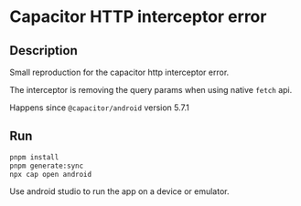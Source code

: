 # Capacitor HTTP interceptor error


## Description

Small reproduction for the capacitor http interceptor error.

The interceptor is removing the query params when using native `fetch` api.

Happens since `@capacitor/android` version 5.7.1

## Run

```bash
pnpm install
pnpm generate:sync
npx cap open android
```

Use android studio to run the app on a device or emulator.


